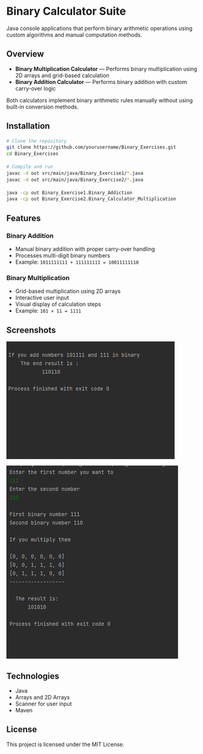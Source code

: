 # Binary Calculator Suite

Java console applications that perform binary arithmetic operations using custom algorithms and manual computation methods.

## Overview

- **Binary Multiplication Calculator** — Performs binary multiplication using 2D arrays and grid-based calculation
- **Binary Addition Calculator** — Performs binary addition with custom carry-over logic

Both calculators implement binary arithmetic rules manually without using built-in conversion methods.

## Installation

```bash
# Clone the repository
git clone https://github.com/yourusername/Binary_Exercises.git
cd Binary_Exercises

# Compile and run
javac -d out src/main/java/Binary_Exercise1/*.java
javac -d out src/main/java/Binary_Exercise2/*.java

java -cp out Binary_Exercise1.Binary_Addiction
java -cp out Binary_Exercise2.Binary_Calculator_Multiplication
```

## Features

### Binary Addition
- Manual binary addition with proper carry-over handling
- Processes multi-digit binary numbers
- Example: `1011111111 + 111111111 = 10011111110`

### Binary Multiplication
- Grid-based multiplication using 2D arrays
- Interactive user input
- Visual display of calculation steps
- Example: `101 × 11 = 1111`

## Screenshots
![Binary Addition](/docs/Binary_Addiction.PNG)

![Binary Multiplication](/docs/Binary_Multiplication.PNG)


## Technologies

- Java
- Arrays and 2D Arrays
- Scanner for user input
- Maven

## License

This project is licensed under the MIT License.


